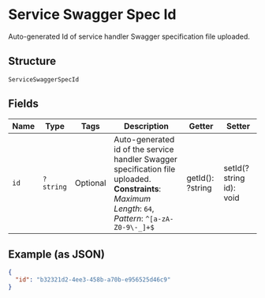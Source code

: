 
# Service Swagger Spec Id

Auto-generated Id of service handler Swagger specification file uploaded.

## Structure

`ServiceSwaggerSpecId`

## Fields

| Name | Type | Tags | Description | Getter | Setter |
|  --- | --- | --- | --- | --- | --- |
| `id` | `?string` | Optional | Auto-generated id of the service handler Swagger specification file uploaded.<br>**Constraints**: *Maximum Length*: `64`, *Pattern*: `^[a-zA-Z0-9\-_]+$` | getId(): ?string | setId(?string id): void |

## Example (as JSON)

```json
{
  "id": "b32321d2-4ee3-458b-a70b-e956525d46c9"
}
```

